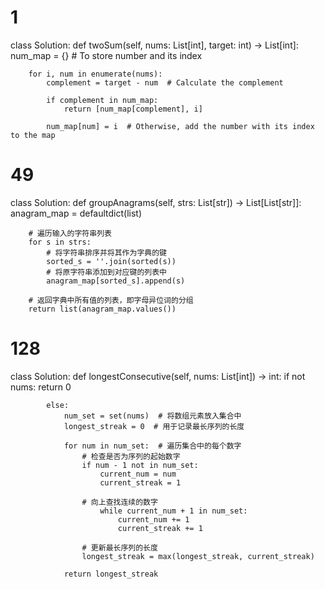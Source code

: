 # 1
class Solution:
    def twoSum(self, nums: List[int], target: int) -> List[int]:
        num_map = {}  # To store number and its index

        for i, num in enumerate(nums):
            complement = target - num  # Calculate the complement
        
            if complement in num_map:
                return [num_map[complement], i]
            
            num_map[num] = i  # Otherwise, add the number with its index to the map


# 49
class Solution:
    def groupAnagrams(self, strs: List[str]) -> List[List[str]]:
        anagram_map = defaultdict(list)

        # 遍历输入的字符串列表
        for s in strs:
            # 将字符串排序并将其作为字典的键
            sorted_s = ''.join(sorted(s))
            # 将原字符串添加到对应键的列表中
            anagram_map[sorted_s].append(s)

        # 返回字典中所有值的列表，即字母异位词的分组
        return list(anagram_map.values())


# 128
class Solution:
    def longestConsecutive(self, nums: List[int]) -> int:
            if not nums:
                return 0

            else:
                num_set = set(nums)  # 将数组元素放入集合中
                longest_streak = 0  # 用于记录最长序列的长度

                for num in num_set:  # 遍历集合中的每个数字
                    # 检查是否为序列的起始数字
                    if num - 1 not in num_set:
                        current_num = num
                        current_streak = 1

                    # 向上查找连续的数字
                        while current_num + 1 in num_set:
                            current_num += 1
                            current_streak += 1
                    
                    # 更新最长序列的长度
                    longest_streak = max(longest_streak, current_streak)
                
                return longest_streak